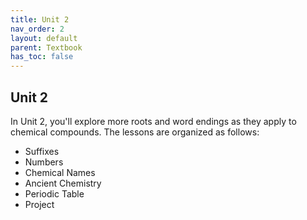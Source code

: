 ```yaml
---
title: Unit 2
nav_order: 2
layout: default
parent: Textbook
has_toc: false
---
```


## Unit 2

In Unit 2, you'll explore more roots and word endings as they apply to chemical compounds. The lessons are organized as follows:

- Suffixes
- Numbers
- Chemical Names
- Ancient Chemistry
- Periodic Table
- Project

